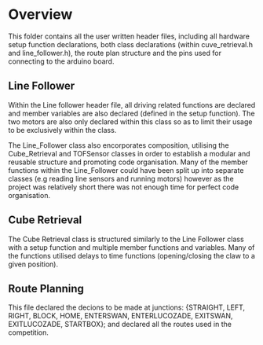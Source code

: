 # Overview

This folder contains all the user written header files, including all hardware setup function declarations, both class declarations (within cuve_retrieval.h and line_follower.h), the route plan structure and the pins used for connecting to the arduino board.

## Line Follower

Within the Line follower header file, all driving related functions are declared and member variables are also declared (defined in the setup function). The two motors are also only declared within this class so as to limit their usage to be exclusively within the class.

The Line_Follower class also encorporates composition, utilising the Cube_Retrieval and TOFSensor classes in order to establish a modular and reusable structure and promoting code organisation. Many of the member functions within the Line_Follower could have been split up into separate classes (e.g reading line sensors and running motors) however as the project was relatively short there was not enough time for perfect code organisation. 

## Cube Retrieval

The Cube Retrieval class is structured similarly to the Line Follower class with a setup function and multiple member functions and variables. Many of the functions utilised delays to time functions (opening/closing the claw to a given position).


## Route Planning

This file declared the decions to be made at junctions: {STRAIGHT, LEFT, RIGHT, BLOCK, HOME, ENTERSWAN, ENTERLUCOZADE, EXITSWAN, EXITLUCOZADE, STARTBOX}; and declared all the routes used in the competition.
